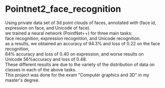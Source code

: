 # Pointnet2_face_recognition

Using private data set of 3d point clouds of faces, annotated with (face id, expression on face, and Unicode of face). <br />
we trained a neural network (PointNet++) for three main tasks:  <br />
face recognition, expression recognition, and Unicode recognition. <br />
as a results, we obtained an accuracy of 94.3% and loss of 0.22 on the face recognition, <br /> 64% accuracy and loss of 0.40 on expression, and worse results on Unicode 56%accuracy and loss of 0.48. <br />
These different results are due to the variety of the distribution of data on classes in each of the above tasks.  <br />
This project was done for the exam "Computer graphics and 3D" in my master's degree.
